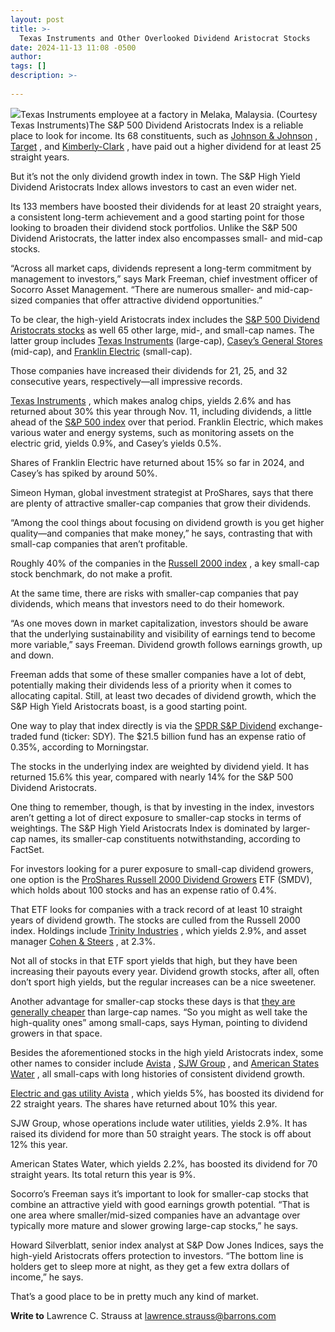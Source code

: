 ```yaml
---
layout: post
title: >-
  Texas Instruments and Other Overlooked Dividend Aristocrat Stocks
date: 2024-11-13 11:08 -0500
author: 
tags: []
description: >-
  
---
```

![](https://images.barrons.com/im-17546315/?width=700&height=467)Texas Instruments employee at a factory in Melaka, Malaysia.  (Courtesy Texas Instruments)The S&P 500 Dividend Aristocrats Index is a reliable place to look for income. Its 68 constituents, such as [Johnson & Johnson](/market-data/stocks/jnj?mod=article_chiclet) , [Target](/market-data/stocks/tgt?mod=article_chiclet) , and [Kimberly-Clark](/market-data/stocks/kmb?mod=article_chiclet) , have paid out a higher dividend for at least 25 straight years.

But it’s not the only dividend growth index in town. The S&P High Yield Dividend Aristocrats Index allows investors to cast an even wider net.

Its 133 members have boosted their dividends for at least 20 straight years, a consistent long-term achievement and a good starting point for those looking to broaden their dividend stock portfolios. Unlike the S&P 500 Dividend Aristocrats, the latter index also encompasses small- and mid-cap stocks.

“Across all market caps, dividends represent a long-term commitment by management to investors,” says Mark Freeman, chief investment officer of Socorro Asset Management. “There are numerous smaller- and mid-cap-sized companies that offer attractive dividend opportunities.”

To be clear, the high-yield Aristocrats index includes the [S&P 500 Dividend Aristocrats stocks](https://www.barrons.com/articles/dividend-aristocrats-reit-stocks-rally-52f8f93e?mod=article_inline) as well 65 other large, mid-, and small-cap names. The latter group includes [Texas Instruments](/market-data/stocks/txn?mod=article_chiclet) (large-cap), [Casey’s General Stores](/market-data/stocks/casy?mod=article_chiclet) (mid-cap), and [Franklin Electric](/market-data/stocks/fele?mod=article_chiclet) (small-cap).

Those companies have increased their dividends for 21, 25, and 32 consecutive years, respectively—all impressive records.

[Texas Instruments](https://www.barrons.com/articles/texas-instruments-stock-price-earnings-8aa81f2b?mod=article_inline) , which makes analog chips, yields 2.6% and has returned about 30% this year through Nov. 11, including dividends, a little ahead of the [S&P 500 index](/market-data/indexes/spx?mod=article_chiclet) over that period. Franklin Electric, which makes various water and energy systems, such as monitoring assets on the electric grid, yields 0.9%, and Casey’s yields 0.5%.

Shares of Franklin Electric have returned about 15% so far in 2024, and Casey’s has spiked by around 50%.

Simeon Hyman, global investment strategist at ProShares, says that there are plenty of attractive smaller-cap companies that grow their dividends.

“Among the cool things about focusing on dividend growth is you get higher quality—and companies that make money,” he says, contrasting that with small-cap companies that aren’t profitable.

Roughly 40% of the companies in the [Russell 2000 index](/market-data/indexes/rut?mod=article_chiclet) , a key small-cap stock benchmark, do not make a profit.

At the same time, there are risks with smaller-cap companies that pay dividends, which means that investors need to do their homework.

“As one moves down in market capitalization, investors should be aware that the underlying sustainability and visibility of earnings tend to become more variable,” says Freeman. Dividend growth follows earnings growth, up and down.

Freeman adds that some of these smaller companies have a lot of debt, potentially making their dividends less of a priority when it comes to allocating capital. Still, at least two decades of dividend growth, which the S&P High Yield Aristocrats boast, is a good starting point.

One way to play that index directly is via the [SPDR S&P Dividend](/market-data/funds/sdy?mod=article_chiclet) exchange-traded fund (ticker: SDY). The \$21.5 billion fund has an expense ratio of 0.35%, according to Morningstar.

The stocks in the underlying index are weighted by dividend yield. It has returned 15.6% this year, compared with nearly 14% for the S&P 500 Dividend Aristocrats.

One thing to remember, though, is that by investing in the index, investors aren’t getting a lot of direct exposure to smaller-cap stocks in terms of weightings. The S&P High Yield Aristocrats Index is dominated by larger-cap names, its smaller-cap constituents notwithstanding, according to FactSet.

For investors looking for a purer exposure to small-cap dividend growers, one option is the [ProShares Russell 2000 Dividend Growers](/market-data/funds/smdv?mod=article_chiclet) ETF (SMDV), which holds about 100 stocks and has an expense ratio of 0.4%.

That ETF looks for companies with a track record of at least 10 straight years of dividend growth. The stocks are culled from the Russell 2000 index. Holdings include [Trinity Industries](/market-data/stocks/trn?mod=article_chiclet) , which yields 2.9%, and asset manager [Cohen & Steers](/market-data/stocks/cns?mod=article_chiclet) , at 2.3%.

Not all of stocks in that ETF sport yields that high, but they have been increasing their payouts every year. Dividend growth stocks, after all, often don’t sport high yields, but the regular increases can be a nice sweetener.

Another advantage for smaller-cap stocks these days is that [they are generally cheaper](https://www.barrons.com/articles/smallcaps-stocks-market-record-fed-rate-cut-1effb0fd?mod=article_inline) than large-cap names. “So you might as well take the high-quality ones” among small-caps, says Hyman, pointing to dividend growers in that space.

Besides the aforementioned stocks in the high yield Aristocrats index, some other names to consider include [Avista](/market-data/stocks/ava?mod=article_chiclet) , [SJW Group](/market-data/stocks/sjw?mod=article_chiclet) , and [American States Water](/market-data/stocks/awr?mod=article_chiclet) , all small-caps with long histories of consistent dividend growth.

[Electric and gas utility Avista](https://www.barrons.com/articles/utilities-stock-selling-at-an-absurd-price-5dc8b315?mod=article_inline) , which yields 5%, has boosted its dividend for 22 straight years. The shares have returned about 10% this year.

SJW Group, whose operations include water utilities, yields 2.9%. It has raised its dividend for more than 50 straight years. The stock is off about 12% this year.

American States Water, which yields 2.2%, has boosted its dividend for 70 straight years. Its total return this year is 9%.

Socorro’s Freeman says it’s important to look for smaller-cap stocks that combine an attractive yield with good earnings growth potential. “That is one area where smaller/mid-sized companies have an advantage over typically more mature and slower growing large-cap stocks,” he says.

Howard Silverblatt, senior index analyst at S&P Dow Jones Indices, says the high-yield Aristocrats offers protection to investors. “The bottom line is holders get to sleep more at night, as they get a few extra dollars of income,” he says.

That’s a good place to be in pretty much any kind of market.

**Write to** Lawrence C. Strauss at [lawrence.strauss@barrons.com](mailto:lawrence.strauss@barrons.com)

